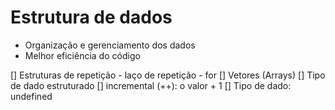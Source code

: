 # Estrutura de dados

- Organização e gerenciamento dos dados
- Melhor eficiência do código

[] Estruturas de repetição
    - laço de repetição
    - for
[] Vetores (Arrays)
[] Tipo de dado estruturado
[] incremental (++): o valor + 1
[] Tipo de dado: undefined